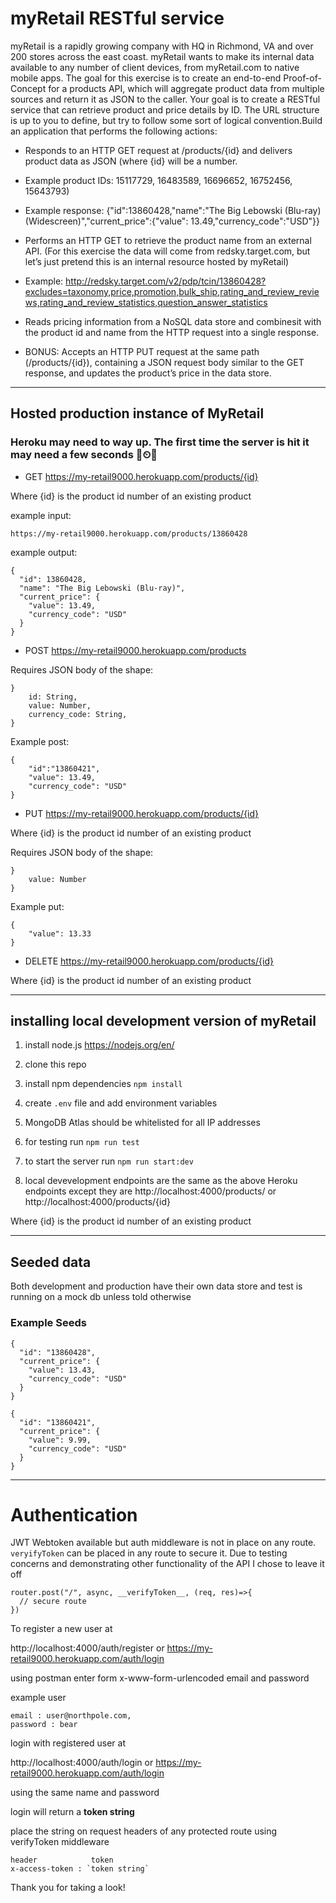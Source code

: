 
# myRetail RESTful service #

myRetail is a rapidly growing company with HQ in Richmond, VA and over 200 stores across the east coast. myRetail wants to make its internal data available to any number of client devices, from myRetail.com to native mobile apps. The goal for this exercise is to create an end-to-end Proof-of-Concept for a products API, which will aggregate product data from multiple sources and return it as JSON to the caller. Your goal is to create a RESTful service that can retrieve product and price details by ID. The URL structure is up to you to define, but try to follow some sort of logical convention.Build an application that performs the following actions: 

* Responds to an HTTP GET request at /products/{id} and delivers product data as JSON (where {id} will be a number. 

* Example product IDs: 15117729, 16483589, 16696652, 16752456, 15643793) 

* Example response: {"id":13860428,"name":"The Big Lebowski (Blu-ray) (Widescreen)","current_price":{"value": 13.49,"currency_code":"USD"}}

* Performs an HTTP GET to retrieve the product name from an external API. (For this exercise the data will come from redsky.target.com, but let’s just pretend this is an internal resource hosted by myRetail) 

* Example: http://redsky.target.com/v2/pdp/tcin/13860428?excludes=taxonomy,price,promotion,bulk_ship,rating_and_review_reviews,rating_and_review_statistics,question_answer_statistics

* Reads pricing information from a NoSQL data store and combinesit with the product id and name from the HTTP request into a single response. 

* BONUS: Accepts an HTTP PUT request at the same path (/products/{id}), containing a JSON request body similar to the GET response, and updates the product’s price in the data store.

- - - -

## Hosted production instance of MyRetail ##
### Heroku may need to way up. The first time the server is hit it may need a few seconds 🚀⏲🚀  ###

* GET https://my-retail9000.herokuapp.com/products/{id}

Where {id} is the product id number of an existing product

example input:
~~~
https://my-retail9000.herokuapp.com/products/13860428
~~~
example output:
~~~
{
  "id": 13860428,
  "name": "The Big Lebowski (Blu-ray)",
  "current_price": {
    "value": 13.49,
    "currency_code": "USD"
  }
}
~~~

* POST https://my-retail9000.herokuapp.com/products

Requires JSON body of the shape:
~~~
}
    id: String,
    value: Number,
    currency_code: String,
}
~~~
Example post:
~~~
{
	"id":"13860421",
	"value": 13.49,
	"currency_code": "USD"
}
~~~
* PUT https://my-retail9000.herokuapp.com/products/{id}

Where {id} is the product id number of an existing product

Requires JSON body of the shape:
~~~
}
    value: Number
}
~~~

Example put:
~~~
{
    "value": 13.33
}
~~~
* DELETE https://my-retail9000.herokuapp.com/products/{id}

Where {id} is the product id number of an existing product

- - - -

## installing local development version of myRetail ##

1. install node.js https://nodejs.org/en/

2. clone this repo 

3. install npm dependencies `npm install`

4. create `.env` file and add environment variables

5. MongoDB Atlas should be whitelisted for all IP addresses

6. for testing run `npm run test`

7. to start the server run `npm run start:dev`

8. local devevelopment endpoints are the same as the above Heroku endpoints except they are http://localhost:4000/products/
or http://localhost:4000/products/{id}

Where {id} is the product id number of an existing product
- - - -
## Seeded data ##

Both development and production have their own data store and test is running on a mock db unless told otherwise

### Example Seeds ###
~~~
{
  "id": "13860428",
  "current_price": {
    "value": 13.43,
    "currency_code": "USD"
  }
}

{
  "id": "13860421",
  "current_price": {
    "value": 9.99,
    "currency_code": "USD"
  }
}
~~~

- - - -

# Authentication #

JWT Webtoken available but auth middleware is not in place on any route. `veryifyToken` can be placed in any route to secure it. Due to testing concerns and demonstrating other functionality of the API I chose to leave it off

~~~
router.post("/", async, __verifyToken__, (req, res)=>{
  // secure route
})
~~~

To register a new user at

http://localhost:4000/auth/register or https://my-retail9000.herokuapp.com/auth/login

using postman enter form x-www-form-urlencoded email and password

example user
~~~
email : user@northpole.com,
password : bear
~~~

login with registered user at

http://localhost:4000/auth/login or https://my-retail9000.herokuapp.com/auth/login

using the same name and password

login will return a __token string__

place the string on request headers of any protected route using verifyToken middleware 

~~~
header            token
x-access-token : `token string`
~~~

Thank you for taking a look!



